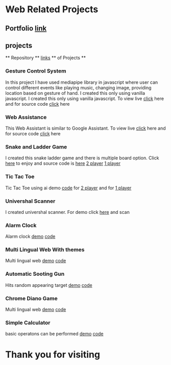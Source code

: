 # Web Related Projects
## Portfolio [link](http://70deepak58.github.io/Web_Advance/Projects/Portfolio/index.html)
## projects
** Repository ** [links](https://github.com/70deepak58/Web_Advance/tree/master/Projects) ** of Projects **
<br/>

### Gesture Control System<br/>
In this project I have used mediapipe library in javascript where user can control different events like playing music, changing image, providing location based on gesture of hand. I created this only using vanilla javascript. I created this only using vanilla javascript. To view live [click](https://70deepak58.github.io/Web_Advance/Projects/gesture/gesture/index.html) here and for source code [click](https://github.com/70deepak58/Web_Advance/tree/master/Projects/gesture/gesture) here
<br/>
### Web Assistance<br/>
This Web Assistant is similar to Google Assistant. To view live [click](http://70deepak58.github.io/Web_Advance/Projects/ai_auto/index.html) here and for source code [click](https://github.com/70deepak58/Web_Advance/tree/master/Projects/ai_auto) here
<br/>
### Snake and Ladder Game
I created this snake ladder game and there is multiple board option. Click [here](http://70deepak58.github.io/Web_Advance/Projects/snake_ladder_both/index.html) to enjoy and source code is  [here](https://github.com/70deepak58/Web_Advance/tree/master/Projects/snake_ladder_both)
[2 player](http://70deepak58.github.io/Web_Advance/snake_ladder_2player/index.html)
[1 player](http://70deepak58.github.io/Web_Advance/Ludo_Advance/snake_ladder_both/index.html)
<br/>
### Tic Tac Toe
Tic Tac Toe using ai demo [code](https://github.com/70deepak58/Web_Advance/tree/master/Projects/TicTacToe) for [ 2 player](http://70deepak58.github.io/Web_Advance/Projects/TicTacToe/tic_tac_toe.html) and for [ 1 player](http://70deepak58.github.io/Web_Advance/tic_tac_toe_ai.html)
<br/>
### Univershal Scanner
I created univershal scanner. For demo click  [here](http://70deepak58.github.io/Web_Advance/scan.html) and scan 
<br/>
### Alarm Clock
Alarm clock [demo](http://70deepak58.github.io/Web_Advance/Projects/clock/index.html)   [code](https://github.com/70deepak58/Web_Advance/tree/master/Projects/clock)
<br/>
### Multi Lingual Web With themes
Multi lingual web  [demo](http://70deepak58.github.io/Web_Advance/Projects/language/index.html) [code](https://github.com/70deepak58/Web_Advance/tree/master/Projects/language)
<br/>
### Automatic Sooting Gun
Hits random appearing target  [demo](http://70deepak58.github.io/Web_Advance/Projects/gun_soot_auto/index.html) [code](https://github.com/70deepak58/Web_Advance/tree/master/Projects/gun_soot_auto)
<br/>
### Chrome Diano Game
Multi lingual web  [demo](http://70deepak58.github.io/Web_Advance/Projects/diano/index.html) [code](https://github.com/70deepak58/Web_Advance/tree/master/Projects/diano)
<br/>
### Simple Calculator
basic operatons can be performed  [demo](http://70deepak58.github.io/Web_Advance/Projects/calculator/simple/index.html) [code](https://github.com/70deepak58/Web_Advance/tree/master/Projects/calculator/simple)



<h1>Thank you for visiting</h1>

